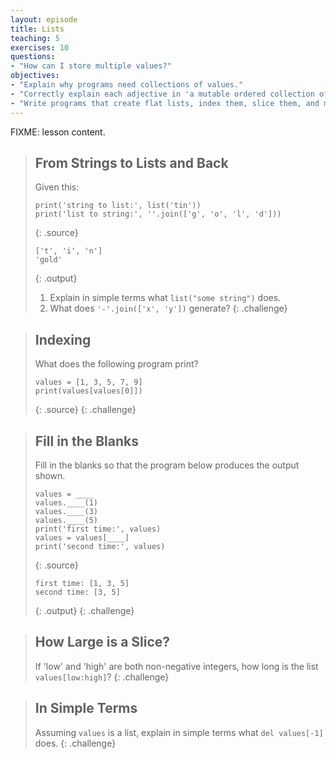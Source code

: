 ```yaml
---
layout: episode
title: Lists
teaching: 5
exercises: 10
questions:
- "How can I store multiple values?"
objectives:
- "Explain why programs need collections of values."
- "Correctly explain each adjective in 'a mutable ordered collection of heterogeneous values'."
- "Write programs that create flat lists, index them, slice them, and modify them through assignment and method calls."
---
```

FIXME: lesson content.

> ## From Strings to Lists and Back
> 
> Given this:
> 
> ~~~
> print('string to list:', list('tin'))
> print('list to string:', ''.join(['g', 'o', 'l', 'd']))
> ~~~
> {: .source}
> 
> ~~~
> ['t', 'i', 'n']
> 'gold'
> ~~~
> {: .output}
> 
> 1. Explain in simple terms what `list("some string")` does.
> 2. What does `'-'.join(['x', 'y'])` generate?
{: .challenge}

> ## Indexing
> 
> What does the following program print?
> 
> ~~~
> values = [1, 3, 5, 7, 9]
> print(values[values[0]])
> ~~~
> {: .source}
{: .challenge}

> ## Fill in the Blanks
> 
> Fill in the blanks so that the program below produces the output shown.
> 
> ~~~
> values = ____
> values.____(1)
> values.____(3)
> values.____(5)
> print('first time:', values)
> values = values[____]
> print('second time:', values)
> ~~~
> {: .source}
> 
> ~~~
> first time: [1, 3, 5]
> second time: [3, 5]
> ~~~
> {: .output}
{: .challenge}

> ## How Large is a Slice?
> 
> If 'low' and 'high' are both non-negative integers,
> how long is the list `values[low:high]`?
{: .challenge}

> ## In Simple Terms
> 
> Assuming `values` is a list,
> explain in simple terms what `del values[-1]` does.
{: .challenge}
